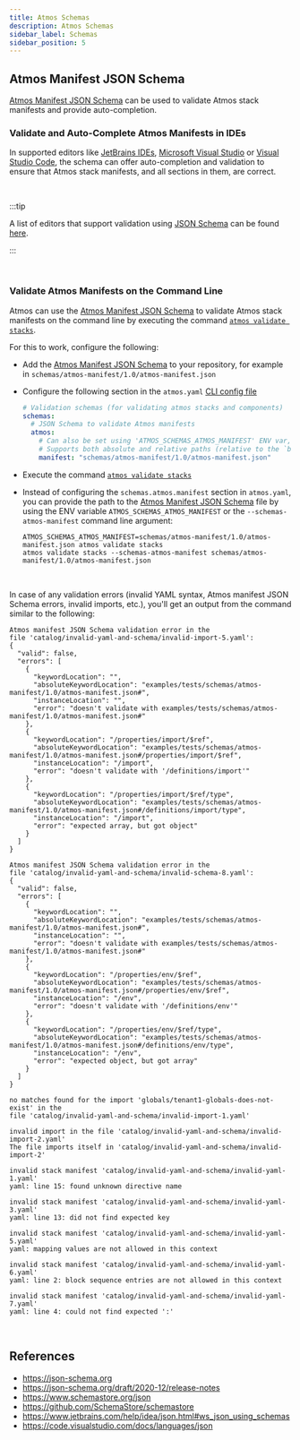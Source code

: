```yaml
---
title: Atmos Schemas
description: Atmos Schemas
sidebar_label: Schemas
sidebar_position: 5
---
```


## Atmos Manifest JSON Schema

[Atmos Manifest JSON Schema](pathname://../schemas/atmos-manifest/1.0/atmos-manifest.json) can be used to validate Atmos stack manifests and provide
auto-completion.

### Validate and Auto-Complete Atmos Manifests in IDEs

In supported editors like [JetBrains IDEs](https://www.jetbrains.com/), [Microsoft Visual Studio](https://visualstudio.microsoft.com/)
or [Visual Studio Code](https://code.visualstudio.com/), the schema can offer auto-completion and validation to ensure that Atmos stack manifests, and
all sections in them, are
correct.

<br/>

:::tip

A list of editors that support validation using [JSON Schema](https://json-schema.org/) can be
found [here](https://json-schema.org/implementations#editors).

:::

<br/>

### Validate Atmos Manifests on the Command Line

Atmos can use the [Atmos Manifest JSON Schema](pathname://../schemas/atmos-manifest/1.0/atmos-manifest.json) to validate Atmos stack manifests on the
command line by executing the command [`atmos validate stacks`](/cli/commands/validate/stacks).

For this to work, configure the following:

- Add the [Atmos Manifest JSON Schema](pathname://../schemas/atmos-manifest/1.0/atmos-manifest.json) to your repository, for example
  in  `schemas/atmos-manifest/1.0/atmos-manifest.json`

- Configure the following section in the `atmos.yaml` [CLI config file](/cli/configuration)

  ```yaml title="atmos.yaml"
  # Validation schemas (for validating atmos stacks and components)
  schemas:
    # JSON Schema to validate Atmos manifests
    atmos:
      # Can also be set using 'ATMOS_SCHEMAS_ATMOS_MANIFEST' ENV var, or '--schemas-atmos-manifest' command-line arguments
      # Supports both absolute and relative paths (relative to the `base_path` setting in `atmos.yaml`)
      manifest: "schemas/atmos-manifest/1.0/atmos-manifest.json"
  ```

- Execute the command [`atmos validate stacks`](/cli/commands/validate/stacks)

- Instead of configuring the `schemas.atmos.manifest` section in `atmos.yaml`, you can provide the path to
  the [Atmos Manifest JSON Schema](pathname://../schemas/atmos-manifest/1.0/atmos-manifest.json) file by using the ENV
  variable `ATMOS_SCHEMAS_ATMOS_MANIFEST` or the `--schemas-atmos-manifest` command line argument:

  ```shell
  ATMOS_SCHEMAS_ATMOS_MANIFEST=schemas/atmos-manifest/1.0/atmos-manifest.json atmos validate stacks
  atmos validate stacks --schemas-atmos-manifest schemas/atmos-manifest/1.0/atmos-manifest.json
  ```

<br/>

In case of any validation errors (invalid YAML syntax, Atmos manifest JSON Schema errors, invalid imports, etc.), you'll get an output from the
command similar to the following:

```console
Atmos manifest JSON Schema validation error in the 
file 'catalog/invalid-yaml-and-schema/invalid-import-5.yaml':
{
  "valid": false,
  "errors": [
    {
      "keywordLocation": "",
      "absoluteKeywordLocation": "examples/tests/schemas/atmos-manifest/1.0/atmos-manifest.json#",
      "instanceLocation": "",
      "error": "doesn't validate with examples/tests/schemas/atmos-manifest/1.0/atmos-manifest.json#"
    },
    {
      "keywordLocation": "/properties/import/$ref",
      "absoluteKeywordLocation": "examples/tests/schemas/atmos-manifest/1.0/atmos-manifest.json#/properties/import/$ref",
      "instanceLocation": "/import",
      "error": "doesn't validate with '/definitions/import'"
    },
    {
      "keywordLocation": "/properties/import/$ref/type",
      "absoluteKeywordLocation": "examples/tests/schemas/atmos-manifest/1.0/atmos-manifest.json#/definitions/import/type",
      "instanceLocation": "/import",
      "error": "expected array, but got object"
    }
  ]
}

Atmos manifest JSON Schema validation error in the 
file 'catalog/invalid-yaml-and-schema/invalid-schema-8.yaml':
{
  "valid": false,
  "errors": [
    {
      "keywordLocation": "",
      "absoluteKeywordLocation": "examples/tests/schemas/atmos-manifest/1.0/atmos-manifest.json#",
      "instanceLocation": "",
      "error": "doesn't validate with examples/tests/schemas/atmos-manifest/1.0/atmos-manifest.json#"
    },
    {
      "keywordLocation": "/properties/env/$ref",
      "absoluteKeywordLocation": "examples/tests/schemas/atmos-manifest/1.0/atmos-manifest.json#/properties/env/$ref",
      "instanceLocation": "/env",
      "error": "doesn't validate with '/definitions/env'"
    },
    {
      "keywordLocation": "/properties/env/$ref/type",
      "absoluteKeywordLocation": "examples/tests/schemas/atmos-manifest/1.0/atmos-manifest.json#/definitions/env/type",
      "instanceLocation": "/env",
      "error": "expected object, but got array"
    }
  ]
}

no matches found for the import 'globals/tenant1-globals-does-not-exist' in the 
file 'catalog/invalid-yaml-and-schema/invalid-import-1.yaml'

invalid import in the file 'catalog/invalid-yaml-and-schema/invalid-import-2.yaml'
The file imports itself in 'catalog/invalid-yaml-and-schema/invalid-import-2'

invalid stack manifest 'catalog/invalid-yaml-and-schema/invalid-yaml-1.yaml'
yaml: line 15: found unknown directive name

invalid stack manifest 'catalog/invalid-yaml-and-schema/invalid-yaml-3.yaml'
yaml: line 13: did not find expected key

invalid stack manifest 'catalog/invalid-yaml-and-schema/invalid-yaml-5.yaml'
yaml: mapping values are not allowed in this context

invalid stack manifest 'catalog/invalid-yaml-and-schema/invalid-yaml-6.yaml'
yaml: line 2: block sequence entries are not allowed in this context

invalid stack manifest 'catalog/invalid-yaml-and-schema/invalid-yaml-7.yaml'
yaml: line 4: could not find expected ':'
```

<br/>

## References

- https://json-schema.org
- https://json-schema.org/draft/2020-12/release-notes
- https://www.schemastore.org/json
- https://github.com/SchemaStore/schemastore
- https://www.jetbrains.com/help/idea/json.html#ws_json_using_schemas
- https://code.visualstudio.com/docs/languages/json

